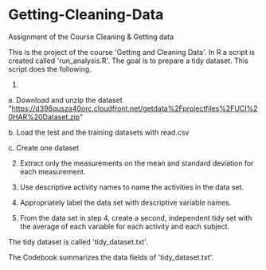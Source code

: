 # Getting-Cleaning-Data
Assignment of the Course Cleaning &amp; Getting data

This is the project of the course 'Getting and Cleaning Data'.
In R a script is created called 'run_analysis.R'. The goal is to prepare a tidy dataset. This script does the following. 

1)	
a. Download and unzip the dataset "https://d396qusza40orc.cloudfront.net/getdata%2Fprojectfiles%2FUCI%20HAR%20Dataset.zip"

b. Load the test and the training datasets with read.csv
 
c. Create one dataset

2) Extract only the measurements on the mean and standard deviation for each measurement.

3) Use descriptive activity names to name the activities in the data set.

4) Appropriately label the data set with descriptive variable names.

5) From the data set in step 4, create a second, independent tidy set with the average of each variable for each activity and each subject.


The tidy dataset is called 'tidy_dataset.txt'.

The Codebook summarizes the data fields of 'tidy_dataset.txt'.
